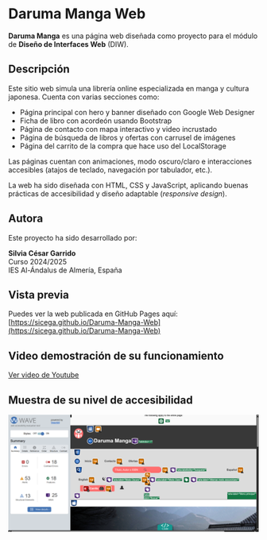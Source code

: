# Daruma Manga Web

**Daruma Manga** es una página web diseñada como proyecto para el módulo de **Diseño de Interfaces Web** (DIW).

## Descripción

Este sitio web simula una librería online especializada en manga y cultura japonesa. Cuenta con varias secciones como:

- Página principal con hero y banner diseñado con Google Web Designer
- Ficha de libro con acordeón usando Bootstrap
- Página de contacto con mapa interactivo y video incrustado
- Página de búsqueda de libros y ofertas con carrusel de imágenes
- Página del carrito de la compra que hace uso del LocalStorage
  
Las páginas cuentan con animaciones, modo oscuro/claro e interacciones accesibles (atajos de teclado, navegación por tabulador, etc.).

La web ha sido diseñada con HTML, CSS y JavaScript, aplicando buenas prácticas de accesibilidad y diseño adaptable (*responsive design*).

## Autora

Este proyecto ha sido desarrollado por:

**Silvia César Garrido**  
Curso 2024/2025  
IES Al-Ándalus de Almería, España

## Vista previa

Puedes ver la web publicada en GitHub Pages aquí:  
[https://sicega.github.io/Daruma-Manga-Web](https://sicega.github.io/Daruma-Manga-Web)

## Video demostración de su funcionamiento

[Ver video de Youtube](https://youtu.be/SJVQD2G8JO0)

## Muestra de su nivel de accesibilidad

![Captura de accesibilidad](images/accesibilidad.png)
